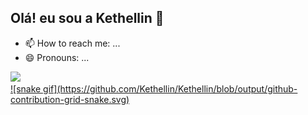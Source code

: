 ## Olá! eu sou a Kethellin 👋

- 📫 How to reach me: ...
- 😄 Pronouns: ...
<div>
  <a href="https://github.com/Kethellin">
  <img height="180px" src="https://github-readme-stats.vercel.app/api?username=Kethellin&show_icons=true&theme=radical"/>
<!--   <img height="180px" src="https://github-readme-stats.vercel.app/api/top-langs/username=Kethellin&layout=compact&langs_count=7&theme=dark"/> -->
</div>
![snake gif](https://github.com/Kethellin/Kethellin/blob/output/github-contribution-grid-snake.svg)
